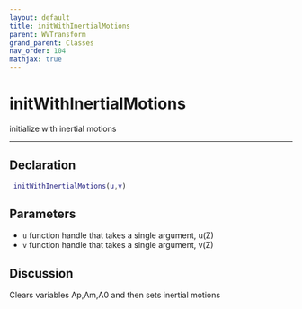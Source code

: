 ```yaml
---
layout: default
title: initWithInertialMotions
parent: WVTransform
grand_parent: Classes
nav_order: 104
mathjax: true
---
```


#  initWithInertialMotions

initialize with inertial motions


---

## Declaration
```matlab
 initWithInertialMotions(u,v)
```
## Parameters
+ `u`  function handle that takes a single argument, u(Z)
+ `v`  function handle that takes a single argument, v(Z)

## Discussion

  Clears variables Ap,Am,A0 and then sets inertial motions
        
